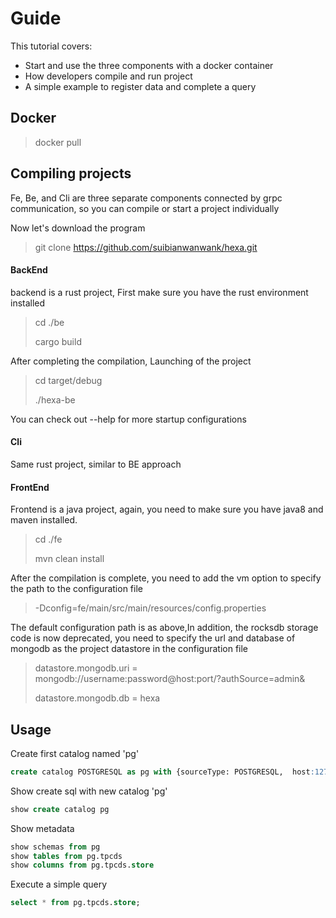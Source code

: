 # Guide
This tutorial covers:
* Start and use the three components with a docker container
* How developers compile and run project
* A simple example to register data and complete a query
## Docker
>docker pull


## Compiling projects
Fe, Be, and Cli are three separate components connected by grpc communication, so you can compile or start a project individually

Now let's download the program
>git clone https://github.com/suibianwanwank/hexa.git
#### BackEnd
backend is a rust project, First make sure you have the rust environment installed
> cd ./be
> 
> cargo build
>
After completing the compilation, Launching of the project
> cd target/debug
> 
> ./hexa-be

You can check out --help for more startup configurations

#### Cli
Same rust project, similar to BE approach

#### FrontEnd
Frontend is a java project, again, you need to make sure you have java8 and maven installed.
> cd ./fe
>
> mvn clean install

After the compilation is complete, you need to add the vm option to specify the path to the configuration file
> -Dconfig=fe/main/src/main/resources/config.properties

The default configuration path is as above,In addition, the rocksdb storage code is now deprecated, 
you need to specify the url and database of mongodb as the project datastore in the configuration file

> datastore.mongodb.uri = mongodb://username:password@host:port/?authSource=admin&
> 
> datastore.mongodb.db = hexa


## Usage
Create first catalog named 'pg'
```sql
create catalog POSTGRESQL as pg with {sourceType: POSTGRESQL,  host:127.0.0.1, port: 5432, username:root,  password:suibianwanwan, database: postgres};
```
Show create sql with new catalog 'pg'
```sql
show create catalog pg
```
Show metadata
```sql
show schemas from pg
show tables from pg.tpcds
show columns from pg.tpcds.store
```
Execute a simple query
```sql
select * from pg.tpcds.store;
```